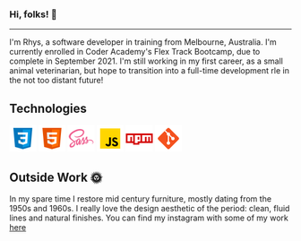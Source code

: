 ### Hi, folks! 👋
---
I'm Rhys, a software developer in training from Melbourne, Australia. I'm currently enrolled in Coder Academy's Flex Track Bootcamp, due to complete in September 2021.
I'm still working in my first career, as a small animal veterinarian, but hope to transition into a full-time development rle in the not too distant future!

## Technologies

<div>
<img src="icons/icons8-css3-48.png" alt="CSS-3">
<img src="icons/icons8-html-5-48.png" alt="HTML-5">
<img src="icons/icons8-sass-48.png" alt="SASS">
<img src="icons/icons8-javascript-48.png" alt="Javascript">
<img src="icons/icons8-npm-48.png" alt="Node-Package-Manager">
<img src="icons/icons8-git-48.png" alt="Git">
</div>

## Outside Work 🌞

In my spare time I restore mid century furniture, mostly dating from the 1950s and 1960s. I really love the design aesthetic of the period: clean, fluid lines and natural finishes. You can find my instagram with some of my work [here](https://www.instagram.com/morrismodern/?hl=en)

